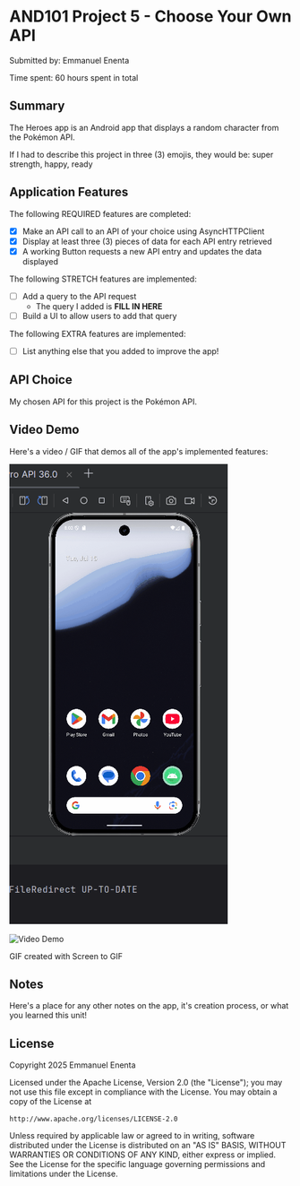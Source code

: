 <!-- (This is a comment) INSTRUCTIONS: Go through this page and fill out any **bolded** entries with their correct values.-->

# AND101 Project 5 - Choose Your Own API

Submitted by: Emmanuel Enenta

Time spent: 60 hours spent in total

## Summary

The Heroes app is an Android app that displays a random character from the Pokémon API.

If I had to describe this project in three (3) emojis, they would be: super strength, happy, ready 

## Application Features

<!-- (This is a comment) Please be sure to change the [ ] to [x] for any features you completed.  If a feature is not checked [x], you might miss the points for that item! -->

The following REQUIRED features are completed:

- [x] Make an API call to an API of your choice using AsyncHTTPClient
- [x] Display at least three (3) pieces of data for each API entry retrieved
- [x] A working Button requests a new API entry and updates the data displayed

The following STRETCH features are implemented:

- [ ] Add a query to the API request
  - The query I added is **FILL IN HERE**
- [ ] Build a UI to allow users to add that query

The following EXTRA features are implemented:

- [ ] List anything else that you added to improve the app!

## API Choice

My chosen API for this project is the Pokémon API.

## Video Demo

Here's a video / GIF that demos all of the app's implemented features:

![Activiicties for fun :D](cal_andriod_practice_week6.gif)

<img src='http://i.imgur.com/link/to/your/gif/file.gif' title='Video Demo' width='' alt='Video Demo' />

GIF created with Screen to GIF

<!-- Recommended tools:
- [Kap](https://getkap.co/) for macOS
- [ScreenToGif](https://www.screentogif.com/) for Windows
- [peek](https://github.com/phw/peek) for Linux. -->

## Notes

Here's a place for any other notes on the app, it's creation process, or what you learned this unit!

## License

Copyright 2025 Emmanuel Enenta

Licensed under the Apache License, Version 2.0 (the "License");
you may not use this file except in compliance with the License.
You may obtain a copy of the License at

    http://www.apache.org/licenses/LICENSE-2.0

Unless required by applicable law or agreed to in writing, software
distributed under the License is distributed on an "AS IS" BASIS,
WITHOUT WARRANTIES OR CONDITIONS OF ANY KIND, either express or implied.
See the License for the specific language governing permissions and
limitations under the License.
